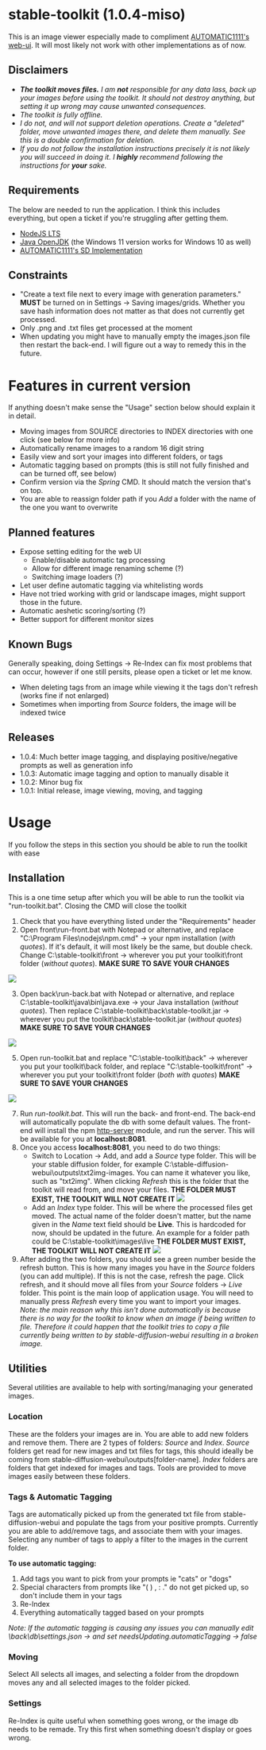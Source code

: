 # stable-toolkit (1.0.4-miso)

This is an image viewer especially made to compliment [AUTOMATIC1111's web-ui](https://github.com/AUTOMATIC1111/stable-diffusion-webui). It will most likely not work with other implementations as of now.

## Disclaimers

 - ***The toolkit moves files.** I am **not** responsible for any data lass, back up your images before using the toolkit. It should not destroy anything, but setting it up wrong may cause unwanted consequences.*
 - *The toolkit is fully offline.*
 - *I do not, and will not support deletion operations. Create a "deleted" folder, move unwanted images there, and delete them manually. See this is a double confirmation for deletion.*
 - *If you do not follow the installation instructions precisely it is not likely you will succeed in doing it. I **highly** recommend following the instructions for **your** sake.*

## Requirements
The below are needed to run the application. I think this includes everything, but open a ticket if you're struggling after getting them.

 - [NodeJS LTS](https://nodejs.org/en/)
 - [Java OpenJDK](https://jdk.java.net/java-se-ri/19) (the Windows 11 version works for Windows 10 as well)
 - [AUTOMATIC1111's SD Implementation](https://github.com/AUTOMATIC1111/stable-diffusion-webui)
## Constraints
 - "Create a text file next to every image with generation parameters." **MUST** be turned on in Settings -> Saving images/grids. Whether you save hash information does not matter as that does not currently get processed.
 - Only .png and .txt files get processed at the moment
 - When updating you might have to manually empty the images.json file then restart the back-end. I will figure out a way to remedy this in the future.

# Features in current version
If anything doesn't make sense the "Usage" section below should explain it in detail.

 - Moving images from SOURCE directories to INDEX directories with one click (see below for more info)
 - Automatically rename images to a random 16 digit string
 - Easily view and sort your images into different folders, or tags
 - Automatic tagging based on prompts (this is still not fully finished and can be turned off, see below)
 - Confirm version via the *Spring* CMD. It should match the version that's on top.
 - You are able to reassign folder path if you *Add* a folder with the name of the one you want to overwrite

## Planned features

 - Expose setting editing for the web UI
	 - Enable/disable automatic tag processing
	 - Allow for different image renaming scheme (?)
	 - Switching image loaders (?)
 - Let user define automatic tagging via whitelisting words
 - Have not tried working with grid or landscape images, might support those in the future.
 - Automatic aeshetic scoring/sorting (?)
 - Better support for different monitor sizes

## Known Bugs
Generally speaking, doing Settings -> Re-Index can fix most problems that can occur, however if one still persits, please open a ticket or let me know.

 - When deleting tags from an image while viewing it the tags don't refresh (works fine if not enlarged)
 - Sometimes when importing from *Source* folders, the image will be indexed twice

## Releases

 - 1.0.4: Much better image tagging, and displaying positive/negative prompts as well as generation info
 - 1.0.3: Automatic image tagging and option to manually disable it
 - 1.0.2: Minor bug fix
 - 1.0.1: Initial release, image viewing, moving, and tagging

# Usage
If you follow the steps in this section you should be able to run the toolkit with ease

## Installation
This is a one time setup after which you will be able to run the toolkit via "run-toolkit.bat". Closing the CMD will close the toolkit

 1. Check that you have everything listed under the "Requirements" header
 2. Open front\run-front.bat with Notepad or alternative, and replace "C:\Program Files\nodejs\npm.cmd" -> your npm installation (*with quotes*). If it's default, it will most likely be the same, but double check. Change C:\stable-toolkit\front -> wherever you put your toolkit\front folder (*without quotes*). **MAKE SURE TO SAVE YOUR CHANGES**
 
 ![](01.JPG)

 
 3. Open back\run-back.bat with Notepad or alternative, and replace C:\stable-toolkit\java\bin\java.exe -> your Java installation (*without quotes*). Then replace C:\stable-toolkit\back\stable-toolkit.jar -> wherever you put the toolkit\back\stable-toolkit.jar (*without quotes*) **MAKE SURE TO SAVE YOUR CHANGES**

![](02.JPG)

 5. Open run-toolkit.bat and replace "C:\stable-toolkit\back" -> wherever you put your toolkit\back folder, and replace "C:\stable-toolkit\front" -> wherever you put your toolkit\front folder (*both with quotes*) **MAKE SURE TO SAVE YOUR CHANGES**

![](03.JPG)

 7. Run *run-toolkit.bat*. This will run the back- and front-end. The back-end will automatically populate the db with some default values. The front-end will install the npm [http-server](https://www.npmjs.com/package/http-server) module, and run the server. This will be available for you at **localhost:8081**.
 8. Once you access **localhost:8081**, you need to do two things:
	- Switch to Location -> Add, and add a *Source* type folder. This will be your stable diffusion folder, for example C:\stable-diffusion-webui\outputs\txt2img-images. You can name it whatever you like, such as "txt2img". When clicking *Refresh* this is the folder that the toolkit will read from, and move your files. **THE FOLDER MUST EXIST, THE TOOLKIT WILL NOT CREATE IT**
![](04.JPG)
	 - Add an *Index* type folder. This will be where the processed files get moved. The actual name of the folder doesn't matter, but the name given in the *Name* text field should be **Live**. This is hardcoded for now, should be updated in the future. An example for a folder path could be C:\stable-toolkit\images\live **THE FOLDER MUST EXIST, THE TOOLKIT WILL NOT CREATE IT**
![](05.JPG)
 9. After adding the two folders, you should see a green number beside the refresh button. This is how many images you have in the *Source* folders (you can add multiple). If this is not the case, refresh the page. Click refresh, and it should move all files from your *Source* folders -> *Live* folder. This point is the main loop of application usage. You will need to manually press *Refresh* every time you want to import your images. *Note: the main reason why this isn't done automatically is because there is no way for the toolkit to know when an image if being written to file. Therefore it could happen that the toolkit tries to copy a file currently being written to by stable-diffusion-webui resulting in a broken image.*

## Utilities
Several utilities are available to help with sorting/managing your generated images.
### Location
These are the folders your images are in. You are able to add new folders and remove them. There are 2 types of folders: *Source* and *Index*. *Source* folders get read for new images and txt files for tags, this should ideally be coming from stable-diffusion-webui\outputs\[folder-name].  *Index* folders are folders that get indexed for images and tags. Tools are provided to move images easily between these folders.
### Tags & Automatic Tagging
Tags are automatically picked up from the generated txt file from stable-diffusion-webui and populate the tags from your positive prompts. Currently you are able to add/remove tags, and associate them with your images. Selecting any number of tags to apply a filter to the images in the current folder. 

**To use automatic tagging:**

1. Add tags you want to pick from your prompts ie "cats" or "dogs"
2. Special characters from prompts like "( ) , : ." do not get picked up, so don't include them in your tags
3. Re-Index
4. Everything automatically tagged based on your prompts

*Note: If the automatic tagging is causing any issues you can manually edit \back\db\settings.json -> and set needsUpdating.automaticTagging -> false*
### Moving
Select All selects all images, and selecting a folder from the dropdown moves any and all selected images to the folder picked.
### Settings
Re-Index is quite useful when something goes wrong, or the image db needs to be remade. Try this first when something doesn't display or goes wrong.
